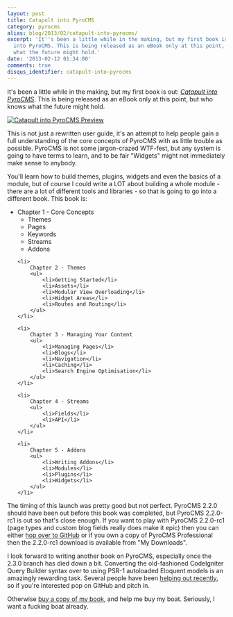 ```yaml
---
layout: post
title: Catapult into PyroCMS
category: pyrocms
alias: blog/2013/02/catapult-into-pyrocms/
excerpt: 'It''s been a little while in the making, but my first book is out: Catapult
  into PyroCMS. This is being released as an eBook only at this point, but who knows
  what the future might hold.'
date: '2013-02-12 01:34:00'
comments: true
disqus_identifier: catapult-into-pyrocms
---
```


It's been a little while in the making, but my first book is out: _[Catapult into PyroCMS](https://efendibooks.com/books/catapult-into-pyrocms)_. This is being released as an eBook only at this point, but who knows what the future might hold.

<a href="https://efendibooks.com/books/catapult-into-pyrocms" style="border:0"><img src="https://efendibooks.com/images/page_expose/catapult-into-pyrocms.png" alt="Catapult into PyroCMS Preview" style="border:0" /></a>

This is not just a rewritten user guide, it's an attempt to help people gain a full understanding of the core concepts of PyroCMS with as little trouble as possible. PyroCMS is not some jargon-crazed WTF-fest, but any system is going to have terms to learn, and to be fair "Widgets" might not immediately make sense to anybody.

You'll learn how to build themes, plugins, widgets and even the basics of a module, but of course I could write a LOT about building a whole module - there are a lot of different tools and libraries - so that is going to go into a different book. This book is:

<ul>
    <li>
        Chapter 1 - Core Concepts
        <ul>
            <li>Themes</li>
            <li>Pages</li>
            <li>Keywords</li>
            <li>Streams</li>
            <li>Addons</li>
        </ul>
    </li>

    <li>
        Chapter 2 - Themes
        <ul>
            <li>Getting Started</li>
            <li>Assets</li>
            <li>Modular View Overloading</li>
            <li>Widget Areas</li>
            <li>Routes and Routing</li>
        </ul>
    </li>

    <li>
        Chapter 3 - Managing Your Content
        <ul>
            <li>Managing Pages</li>
            <li>Blogs</li>
            <li>Navigation</li>
            <li>Caching</li>
            <li>Search Engine Optimisation</li>
        </ul>
    </li>

    <li>
        Chapter 4 - Streams
        <ul>
            <li>Fields</li>
            <li>API</li>
        </ul>
    </li>

    <li>
        Chapter 5 - Addons
        <ul>
            <li>Writing Addons</li>
            <li>Modules</li>
            <li>Plugins</li>
            <li>Widgets</li>
        </ul>
    </li>
</ul>

The timing of this launch was pretty good but not perfect. PyroCMS 2.2.0 should have been out before this book was completed, but PyroCMS 2.2.0-rc1 is out so that's close enough. If you want to play with PyroCMS 2.2.0-rc1 (page types and custom blog fields really does make it epic) then you can either [hop over to GitHub](https://github.com/pyrocms/pyrocms/tags) or if you own a copy of PyroCMS Professional then the 2.2.0-rc1 download is available from "My Downloads".

I look forward to writing another book on PyroCMS, especially once the 2.3.0 branch has died down a bit. Converting the old-fashioned CodeIgniter Query Builder syntax over to using PSR-1 autoloaded Eloquent models is an amazingly rewarding task. Several people have been [helping out recently](https://www.pyrocms.com/blog/2013/02/surrounded-by-super-heros), so if you're interested pop on GitHub and pitch in.

Otherwise [buy a copy of my book](https://efendibooks.com/books/catapult-into-pyrocms), and help me buy my boat. Seriously, I want a fucking boat already.
